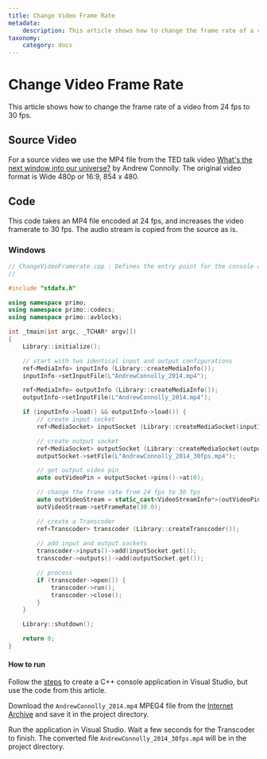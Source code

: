 ```yaml
---
title: Change Video Frame Rate
metadata:
    description: This article shows how to change the frame rate of a video from 24 fps to 30 fps.
taxonomy:
    category: docs
---
```


# Change Video Frame Rate

This article shows how to change the frame rate of a video from 24 fps to 30 fps.

## Source Video

For a source video we use the MP4 file from the TED talk video [What's the next window into our universe?](https://archive.org/details/AndrewConnolly_2014) by Andrew Connolly. The original video format is Wide 480p or 16:9, 854 x 480.

## Code

This code takes an MP4 file encoded at 24 fps, and increases the video framerate to 30 fps. The audio stream is copied from the source as is.    

### Windows

``` cpp   
// ChangeVideoFramerate.cpp : Defines the entry point for the console application.
//

#include "stdafx.h"

using namespace primo;
using namespace primo::codecs;
using namespace primo::avblocks;

int _tmain(int argc, _TCHAR* argv[])
{
    Library::initialize();

    // start with two identical input and output configurations
    ref<MediaInfo> inputInfo (Library::createMediaInfo());
    inputInfo->setInputFile(L"AndrewConnolly_2014.mp4");

    ref<MediaInfo> outputInfo (Library::createMediaInfo());
    outputInfo->setInputFile(L"AndrewConnolly_2014.mp4");

    if (inputInfo->load() && outputInfo->load()) {
        // create input socket
        ref<MediaSocket> inputSocket (Library::createMediaSocket(inputInfo.get()));

        // create output socket
        ref<MediaSocket> outputSocket (Library::createMediaSocket(outputInfo.get()));
        outputSocket->setFile(L"AndrewConnolly_2014_30fps.mp4");

        // get output video pin
        auto outVideoPin = outputSocket->pins()->at(0); 

        // change the frame rate from 24 fps to 30 fps
        auto outVideoStream = static_cast<VideoStreamInfo*>(outVideoPin->streamInfo());
        outVideoStream->setFrameRate(30.0);

        // create a Transcoder
        ref<Transcoder> transcoder (Library::createTranscoder()); 
        
        // add input and output sockets
        transcoder->inputs()->add(inputSocket.get());
        transcoder->outputs()->add(outputSocket.get());

        // process
        if (transcoder->open()) {
            transcoder->run();
            transcoder->close();
        }
    }

    Library::shutdown();

    return 0;
}
```

#### How to run

Follow the [steps](../getting-started/create-a-c-plus-console-application-in-visual-studio) to create a C++ console application in Visual Studio, but use the code from this article. 

Download the `AndrewConnolly_2014.mp4` MPEG4 file from the [Internet Archive](https://archive.org/details/AndrewConnolly_2014) and save it in the project directory.

Run the application in Visual Studio. Wait a few seconds for the Transcoder to finish. The converted file `AndrewConnolly_2014_30fps.mp4` will be in the project directory.
         